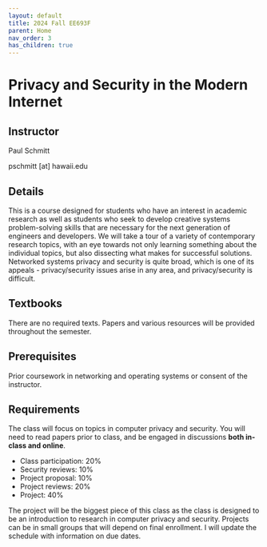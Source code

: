 ```yaml
---
layout: default
title: 2024 Fall EE693F
parent: Home
nav_order: 3
has_children: true
---
```


# Privacy and Security in the Modern Internet

## Instructor
Paul Schmitt

pschmitt \[at\] hawaii.edu

## Details
This is a course designed for students who have an interest in academic research
as well as students who seek to develop creative systems problem-solving skills
that are necessary for the next generation of engineers and developers. We will
take a tour of a variety of contemporary research topics, with an eye towards
not only learning something about the individual topics, but also dissecting
what makes for successful solutions. Networked systems privacy and security is
quite broad, which is one of its appeals - privacy/security issues arise in any
area, and privacy/security is difficult. 

## Textbooks
There are no required texts. Papers and various resources will be provided
throughout the semester.

## Prerequisites 
Prior coursework in networking and operating systems or consent of the
instructor.

## Requirements

The class will focus on topics in computer privacy and security. You will need
to read papers prior to class, and be engaged in discussions **both in-class and online**. 

- Class participation: 20%
- Security reviews: 10%
- Project proposal: 10%
- Project reviews: 20%
- Project: 40%

The project will be the biggest piece of this class as the class is designed to
be an introduction to research in computer privacy and security. Projects can be
in small groups that will depend on final enrollment. I will update the schedule
with information on due dates.